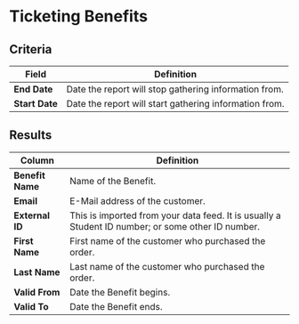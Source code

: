 # Ticketing Benefits

## Criteria

| **Field** | **Definition** |
| --- | --- |
| **End Date** | Date the report will stop gathering information from. |
| **Start Date** | Date the report will start gathering information from. |

## Results

| **Column** | **Definition** |
| --- | --- |
| **Benefit Name** | Name of the Benefit. |
| **Email** | E-Mail address of the customer. |
| **External ID** | This is imported from your data feed. It is usually a Student ID number; or some other ID number. |
| **First Name** | First name of the customer who purchased the order. |
| **Last Name** | Last name of the customer who purchased the order. |
| **Valid From** | Date the Benefit begins. |
| **Valid To** | Date the Benefit ends. |

